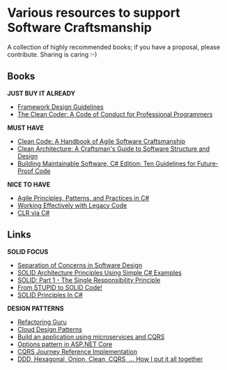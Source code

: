 # Various resources to support Software Craftsmanship

A collection of highly recommended books; if you have a proposal, please contribute.
Sharing is caring :-)

## Books

**JUST BUY IT ALREADY**

- [Framework Design Guidelines](https://www.amazon.com/Framework-Design-Guidelines-Conventions-Addison-Wesley-dp-0135896460/dp/0135896460/)
- [The Clean Coder: A Code of Conduct for Professional Programmers](https://www.amazon.com/Clean-Coder-Conduct-Professional-Programmers/dp/0137081073/)

**MUST HAVE**

- [Clean Code: A Handbook of Agile Software Craftsmanship](https://www.amazon.com/Clean-Code-Handbook-Software-Craftsmanship/dp/0132350882/)
- [Clean Architecture: A Craftsman's Guide to Software Structure and Design](https://www.amazon.com/Clean-Architecture-Craftsmans-Software-Structure/dp/0134494164/)
- [Building Maintainable Software, C# Edition: Ten Guidelines for Future-Proof Code](https://www.amazon.com/Building-Maintainable-Software-Guidelines-Future-Proof/dp/1491954523/)

**NICE TO HAVE**

- [Agile Principles, Patterns, and Practices in C#](https://www.amazon.com/Agile-Principles-Patterns-Practices-C/dp/0131857258/)
- [Working Effectively with Legacy Code](https://www.amazon.com/Working-Effectively-Legacy-Michael-Feathers/dp/0131177052/)
- [CLR via C#](https://www.amazon.com/CLR-via-4th-Developer-Reference/dp/0735667454/)

## Links

**SOLID FOCUS**

- [Separation of Concerns in Software Design](https://nalexn.github.io/separation-of-concerns/)
- [SOLID Architecture Principles Using Simple C# Examples](https://www.codeproject.com/Articles/703634/SOLID-architecture-principles-using-simple-Csharp)
- [SOLID: Part 1 - The Single Responsibility Principle](https://code.tutsplus.com/tutorials/solid-part-1-the-single-responsibility-principle--net-36074)
- [From STUPID to SOLID Code!](http://williamdurand.fr/2013/07/30/from-stupid-to-solid-code/)
- [SOLID Principles In C#](http://www.c-sharpcorner.com/UploadFile/damubetha/solid-principles-in-C-Sharp/)

**DESIGN PATTERNS**

- [Refactoring Guru](https://refactoring.guru/)
- [Cloud Design Patterns](https://docs.microsoft.com/en-us/azure/architecture/patterns/)
- [Build an application using microservices and CQRS](https://developer.ibm.com/technologies/microservices/articles/cl-build-app-using-microservices-and-cqrs-trs/)
- [Options pattern in ASP.NET Core](https://docs.microsoft.com/en-us/aspnet/core/fundamentals/configuration/options?view=aspnetcore-3.1)
- [CQRS Journey Reference Implementation](https://github.com/microsoftarchive/cqrs-journey)
- [DDD, Hexagonal, Onion, Clean, CQRS, … How I put it all together](https://herbertograca.com/2017/11/16/explicit-architecture-01-ddd-hexagonal-onion-clean-cqrs-how-i-put-it-all-together/)
